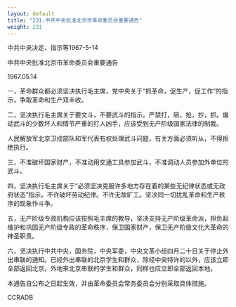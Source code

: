 ```yaml
---
layout: default
title: "231.中共中央批准北京市革命委员会重要通告"
weight: 231
---
```


中共中央决定、指示等1967-5-14

中共中央批准北京市革命委员会重要通告

1967.05.14

一，革命群众都必须坚决执行毛主席，党中央关于“抓革命，促生产，促工作”的指示，争取革命和生产双丰收。

二，坚决执行毛主席关于要文斗，不要武斗的指示。严禁打，砸，抢，抄，抓。煽动武斗的少数坏人和情节严重的打人凶手，应该受到无产阶级国家法律的制裁。

人民解放军北京卫戍部队和军代表有权处理武斗问题，有关方面必须听从，不得拒绝执行。

三，不准破坏国家财产，不准动用交通工具参加武斗，不准调动人员参加外单位的武斗。

四，坚决执行毛主席关于“必须坚决克服许多地方存在着的某些无纪律状态或无政府状态”指示。不许破坏劳动纪律。不许无故旷工。坚决同一切扰乱革命和生产秩序的现象作斗争。

五，无产阶级专政机构应该按照毛主席的教导，坚决支持无产阶级革命派，担负起维护和巩固无产阶级专政的革命秩序，保卫国家财产，保卫无产阶级文化大革命的神圣职责。

六，坚决执行中共中央，国务院，中央军委，中央文革小组四月二十日关于停止外出串联的通知。已经外出串联的北京学生和群众，除经中央特许的以外，应该立即全部返回北京，外地来北京串联的学生和群众，同样也应立即全部返回本地。

本通告自公布之日起生效，并由革命委员会常务委员会分别采取具体措施。

CCRADB

